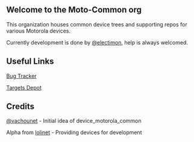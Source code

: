 ## Welcome to the Moto-Common org

This organization houses common device trees and supporting repos for various Motorola devices.

Currently development is done by [@electimon](https://github.com/electimon), help is always welcomed.

Useful Links
------------
[Bug Tracker](https://1pwn.ixmoe.com/redmine/projects/moto-common)

[Targets Depot](../../../../android_device_motorola_targets )

Credits
-------
[@vachounet](https://github.com/vachounet) - Initial idea of device_motorola_common

Alpha from [lolinet](https://lolinet.com) - Providing devices for development
